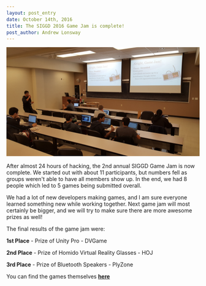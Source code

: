 ```yaml
---
layout: post_entry
date: October 14th, 2016
title: The SIGGD 2016 Game Jam is complete!
post_author: Andrew Lonsway
---
```


![alt text](/img/siggdgamejam2016.jpg)

After almost 24 hours of hacking, the 2nd annual SIGGD Game Jam is now complete. We started out with about 11 participants, but numbers fell as groups weren't able to have all members show up. In the end, we had 8 people which led to 5 games being submitted overall.

We had a lot of new developers making games, and I am sure everyone learned something new while working together. Next game jam will most certainly be bigger, and we will try to make sure there are more awesome prizes as well!

The final results of the game jam were: 

**1st Place** - Prize of Unity Pro - DVGame

**2nd Place** - Prize of Homido Virtual Reality Glasses - HOJ

**3rd Place** - Prize of Bluetooth Speakers - PlyZone

You can find the games themselves **[here](https://drive.google.com/open?id=0B0hZRv8pG5b3UnFQem5pbUpYMXM)**

